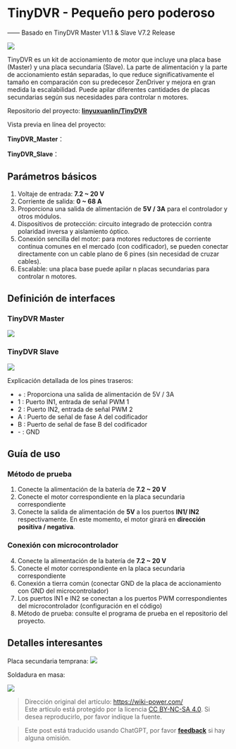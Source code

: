 # TinyDVR - Pequeño pero poderoso

—— Basado en TinyDVR Master V1.1 & Slave V7.2 Release

![](https://img.wiki-power.com/d/wiki-media/img/20200125191345.jpg)

TinyDVR es un kit de accionamiento de motor que incluye una placa base (Master) y una placa secundaria (Slave). La parte de alimentación y la parte de accionamiento están separadas, lo que reduce significativamente el tamaño en comparación con su predecesor ZenDriver y mejora en gran medida la escalabilidad. Puede apilar diferentes cantidades de placas secundarias según sus necesidades para controlar n motores.

Repositorio del proyecto: [**linyuxuanlin/TinyDVR**](https://github.com/linyuxuanlin/TinyDVR)

Vista previa en línea del proyecto:

**TinyDVR_Master**：

<div class="altium-iframe-viewer">
  <div
    class="altium-ecad-viewer"
    data-project-src="https://github.com/linyuxuanlin/TinyDVR/raw/master/TinyDVR_Master.zip"
  ></div>
</div>

**TinyDVR_Slave**：

<div class="altium-iframe-viewer">
  <div
    class="altium-ecad-viewer"
    data-project-src="https://github.com/linyuxuanlin/TinyDVR/raw/master/TinyDVR_Slave.zip"
  ></div>
</div>

## Parámetros básicos

1. Voltaje de entrada: **7.2 ~ 20 V**
2. Corriente de salida: **0 ~ 68 A**
3. Proporciona una salida de alimentación de **5V / 3A** para el controlador y otros módulos.
4. Dispositivos de protección: circuito integrado de protección contra polaridad inversa y aislamiento óptico.
5. Conexión sencilla del motor: para motores reductores de corriente continua comunes en el mercado (con codificador), se pueden conectar directamente con un cable plano de 6 pines (sin necesidad de cruzar cables).
6. Escalable: una placa base puede apilar n placas secundarias para controlar n motores.

## Definición de interfaces

### TinyDVR Master

![](https://img.wiki-power.com/d/wiki-media/img/20200125191439.png)

### TinyDVR Slave

![](https://img.wiki-power.com/d/wiki-media/img/20200125191457.png)

Explicación detallada de los pines traseros:

- \+ : Proporciona una salida de alimentación de 5V / 3A
- 1 : Puerto IN1, entrada de señal PWM 1
- 2 : Puerto IN2, entrada de señal PWM 2
- A : Puerto de señal de fase A del codificador
- B : Puerto de señal de fase B del codificador
- \- : GND

## Guía de uso

### Método de prueba

1. Conecte la alimentación de la batería de **7.2 ~ 20 V**
2. Conecte el motor correspondiente en la placa secundaria correspondiente
3. Conecte la salida de alimentación de **5V** a los puertos **IN1/ IN2** respectivamente. En este momento, el motor girará en **dirección positiva / negativa**.

### Conexión con microcontrolador

4. Conecte la alimentación de la batería de **7.2 ~ 20 V**
5. Conecte el motor correspondiente en la placa secundaria correspondiente
6. Conexión a tierra común (conectar GND de la placa de accionamiento con GND del microcontrolador)
7. Los puertos IN1 e IN2 se conectan a los puertos PWM correspondientes del microcontrolador (configuración en el código)
8. Método de prueba: consulte el programa de prueba en el repositorio del proyecto.

## Detalles interesantes

Placa secundaria temprana:
![](https://img.wiki-power.com/d/wiki-media/img/20200311182442.jpg)

Soldadura en masa:

![](https://img.wiki-power.com/d/wiki-media/img/20200311182441.jpg)

> Dirección original del artículo: <https://wiki-power.com/>  
> Este artículo está protegido por la licencia [CC BY-NC-SA 4.0](https://creativecommons.org/licenses/by/4.0/deed.zh). Si desea reproducirlo, por favor indique la fuente.

> Este post está traducido usando ChatGPT, por favor [**feedback**](https://github.com/linyuxuanlin/Wiki_MkDocs/issues/new) si hay alguna omisión.
